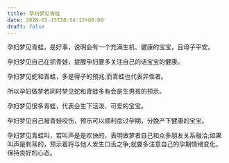 ```yaml
---
title: 孕妇梦见青蛙
date: 2020-02-15T20:54:12+08:00
draft: false
---
```


孕妇梦见青蛙，是好事，说明会有一个充满生机、健康的宝宝，且母子平安。


孕妇梦见自己在抓青蛙，提醒孕妇要多关注自己的话宝宝的健康。


孕妇梦见蛇和青蛙，多是得子的预兆;而青蛙也代表异性者。

所以孕妇做梦若同时梦见蛇和青蛙多有会是生男孩的预示。


孕妇梦见很多青蛙，代表会生下活泼、可爱的宝宝。


孕妇梦见自己被青蛙咬伤，预示可以顺利度过孕期，分娩产下健康的宝宝。


孕妇梦见青蛙叫，若叫声是是欢快的，表明做梦者自己和众多朋友关系融洽;如果叫声是刺耳的，预示着将与他人发生口舌之争;就要多注意自己的孕期情绪变化，保持良好的心态。

